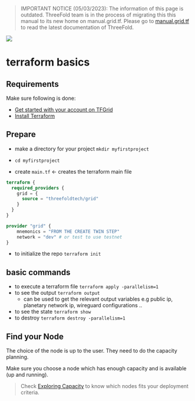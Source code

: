 > IMPORTANT NOTICE (05/03/2023): 
The information of this page is outdated. ThreeFold team is in the process of migrating this this manual to its new home on manual.grid.tf. Please go to [manual.grid.tf](https://manual.grid.tf/) to read the latest documentation of ThreeFold.


![](img/terraform_.png)

# terraform basics

## Requirements

<!-- please make sure to read [What you need to know before getting started](grid3_developer_basics) -->

Make sure following is done:

- [Get started with your account on TFGrid](!@tfgrid3_getstarted)
- [Install Terraform](terraform_install)


## Prepare

- make a directory for your project `mkdir myfirstproject`
- `cd myfirstproject`

- create `main.tf`  <- creates the terraform main file 

```terraform
terraform {
  required_providers {
    grid = {
      source = "threefoldtech/grid"
    }
  }
}

provider "grid" {
    mnemonics = "FROM THE CREATE TWIN STEP"
    network = "dev" # or test to use testnet
}

```
- to initialize the repo `terraform init`

## basic commands

- to execute a terraform file `terraform apply -parallelism=1`
- to see the output `terraform output`
    - can be used to get the relevant output variables e.g public ip, planetary network ip, wireguard configurations .. 
- to see the state `terraform show`
- to destroy `terraform destroy -parallelism=1`

## Find your Node

The choice of the node is up to the user. They need to do the capacity planning.

Make sure you choose a node which has enough capacity and is available (up and running).

> Check [Exploring Capacity](explorer_home) to know which nodes fits your deployment criteria.
